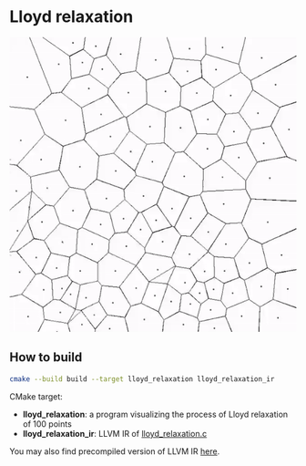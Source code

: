 # Lloyd relaxation

<p align="center">
  <img src="./images/lloyd.gif"/>
</p>

## How to build

```bash
cmake --build build --target lloyd_relaxation lloyd_relaxation_ir
```

CMake target:

- **lloyd_relaxation**: a program visualizing the process of Lloyd relaxation of 100 points
- **lloyd_relaxation_ir**: LLVM IR of [lloyd_relaxation.c](/00-graphics-application/src/lloyd_relaxation.c)

You may also find precompiled version of LLVM IR [here](/00-graphics-application/IR/lloyd_relaxation.ll).
